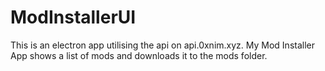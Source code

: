 # ModInstallerUI
This is an electron app utilising the api on api.0xnim.xyz. My Mod Installer App shows a list of mods and downloads it to the mods folder.
